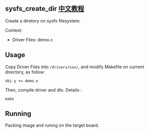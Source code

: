 sysfs_create_dir [中文教程](https://biscuitos.github.io/blog//)
----------------------------------

Create a diretory on sysfs filesystem.

Context:

* Driver Files: demo.c

## Usage

Copy Driver Files into `/drivers/xxx/`, and modify Makefile on current 
directory, as follow:

```
obj-y += demo.o
```

Then, compile driver and dts. Details :

```
make
```

## Running

Packing image and runing on the target board.
